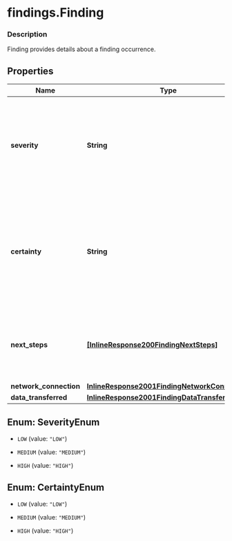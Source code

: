 # findings.Finding

### Description

Finding provides details about a finding occurrence.

## Properties
Name | Type | Description | Notes
------------ | ------------- | ------------- | -------------
**severity** | **String** | Note provider-assigned severity/impact ranking - LOW&amp;#58; Low Impact - MEDIUM&amp;#58; Medium Impact - HIGH&amp;#58; High Impact | [optional] 
**certainty** | **String** | Note provider-assigned confidence on the validity of an occurrence - LOW&amp;#58; Low Certainty - MEDIUM&amp;#58; Medium Certainty - HIGH&amp;#58; High Certainty | [optional] 
**next_steps** | [**[InlineResponse200FindingNextSteps]**](InlineResponse200FindingNextSteps.md) | Remediation steps for the issues reported in this finding. They override the note&#39;s next steps. | [optional] 
**network_connection** | [**InlineResponse2001FindingNetworkConnection**](InlineResponse2001FindingNetworkConnection.md) |  | [optional] 
**data_transferred** | [**InlineResponse2001FindingDataTransferred**](InlineResponse2001FindingDataTransferred.md) |  | [optional] 


<a name="SeverityEnum"></a>
## Enum: SeverityEnum


* `LOW` (value: `"LOW"`)

* `MEDIUM` (value: `"MEDIUM"`)

* `HIGH` (value: `"HIGH"`)




<a name="CertaintyEnum"></a>
## Enum: CertaintyEnum


* `LOW` (value: `"LOW"`)

* `MEDIUM` (value: `"MEDIUM"`)

* `HIGH` (value: `"HIGH"`)



